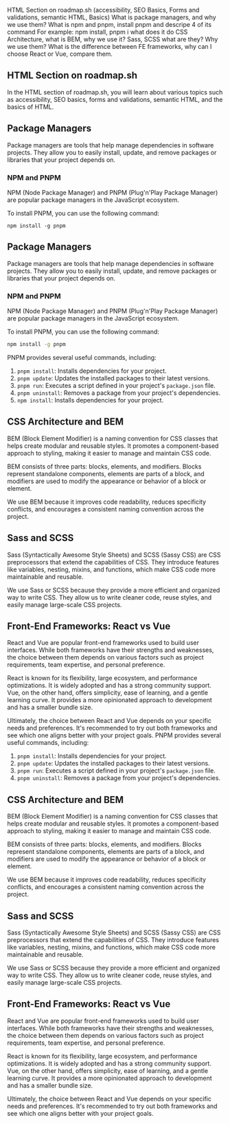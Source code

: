 HTML Section on roadmap.sh (accessibility, SEO Basics, Forms and validations, semantic HTML, Basics)
What is package managers, and why we use them? What is npm and pnpm, install pnpm and descripe 4 of its command
For example: npm install, pnpm i what does it do
CSS Architecture, what is BEM, why we use it?
Sass, SCSS what are they? Why we use them?
What is the difference between FE frameworks, why can I choose React or Vue, compare them.



## HTML Section on roadmap.sh

In the HTML section of roadmap.sh, you will learn about various topics such as accessibility, SEO basics, forms and validations, semantic HTML, and the basics of HTML.

## Package Managers

Package managers are tools that help manage dependencies in software projects. They allow you to easily install, update, and remove packages or libraries that your project depends on. 

### NPM and PNPM

NPM (Node Package Manager) and PNPM (Plug'n'Play Package Manager) are popular package managers in the JavaScript ecosystem.

To install PNPM, you can use the following command:

```
npm install -g pnpm
```
## Package Managers

Package managers are tools that help manage dependencies in software projects. They allow you to easily install, update, and remove packages or libraries that your project depends on. 

### NPM and PNPM

NPM (Node Package Manager) and PNPM (Plug'n'Play Package Manager) are popular package managers in the JavaScript ecosystem.

To install PNPM, you can use the following command:

```bash
npm install -g pnpm
```

PNPM provides several useful commands, including:

1. `pnpm install`: Installs dependencies for your project.
2. `pnpm update`: Updates the installed packages to their latest versions.
3. `pnpm run`: Executes a script defined in your project's `package.json` file.
4. `pnpm uninstall`: Removes a package from your project's dependencies.
5. `npm install`: Installs dependencies for your project.

## CSS Architecture and BEM

BEM (Block Element Modifier) is a naming convention for CSS classes that helps create modular and reusable styles. It promotes a component-based approach to styling, making it easier to manage and maintain CSS code.

BEM consists of three parts: blocks, elements, and modifiers. Blocks represent standalone components, elements are parts of a block, and modifiers are used to modify the appearance or behavior of a block or element.

We use BEM because it improves code readability, reduces specificity conflicts, and encourages a consistent naming convention across the project.

## Sass and SCSS

Sass (Syntactically Awesome Style Sheets) and SCSS (Sassy CSS) are CSS preprocessors that extend the capabilities of CSS. They introduce features like variables, nesting, mixins, and functions, which make CSS code more maintainable and reusable.

We use Sass or SCSS because they provide a more efficient and organized way to write CSS. They allow us to write cleaner code, reuse styles, and easily manage large-scale CSS projects.

## Front-End Frameworks: React vs Vue

React and Vue are popular front-end frameworks used to build user interfaces. While both frameworks have their strengths and weaknesses, the choice between them depends on various factors such as project requirements, team expertise, and personal preference.

React is known for its flexibility, large ecosystem, and performance optimizations. It is widely adopted and has a strong community support. Vue, on the other hand, offers simplicity, ease of learning, and a gentle learning curve. It provides a more opinionated approach to development and has a smaller bundle size.

Ultimately, the choice between React and Vue depends on your specific needs and preferences. It's recommended to try out both frameworks and see which one aligns better with your project goals.
PNPM provides several useful commands, including:

1. `pnpm install`: Installs dependencies for your project.
2. `pnpm update`: Updates the installed packages to their latest versions.
3. `pnpm run`: Executes a script defined in your project's `package.json` file.
4. `pnpm uninstall`: Removes a package from your project's dependencies.

## CSS Architecture and BEM

BEM (Block Element Modifier) is a naming convention for CSS classes that helps create modular and reusable styles. It promotes a component-based approach to styling, making it easier to manage and maintain CSS code.

BEM consists of three parts: blocks, elements, and modifiers. Blocks represent standalone components, elements are parts of a block, and modifiers are used to modify the appearance or behavior of a block or element.

We use BEM because it improves code readability, reduces specificity conflicts, and encourages a consistent naming convention across the project.

## Sass and SCSS

Sass (Syntactically Awesome Style Sheets) and SCSS (Sassy CSS) are CSS preprocessors that extend the capabilities of CSS. They introduce features like variables, nesting, mixins, and functions, which make CSS code more maintainable and reusable.

We use Sass or SCSS because they provide a more efficient and organized way to write CSS. They allow us to write cleaner code, reuse styles, and easily manage large-scale CSS projects.

## Front-End Frameworks: React vs Vue

React and Vue are popular front-end frameworks used to build user interfaces. While both frameworks have their strengths and weaknesses, the choice between them depends on various factors such as project requirements, team expertise, and personal preference.

React is known for its flexibility, large ecosystem, and performance optimizations. It is widely adopted and has a strong community support. Vue, on the other hand, offers simplicity, ease of learning, and a gentle learning curve. It provides a more opinionated approach to development and has a smaller bundle size.

Ultimately, the choice between React and Vue depends on your specific needs and preferences. It's recommended to try out both frameworks and see which one aligns better with your project goals.
